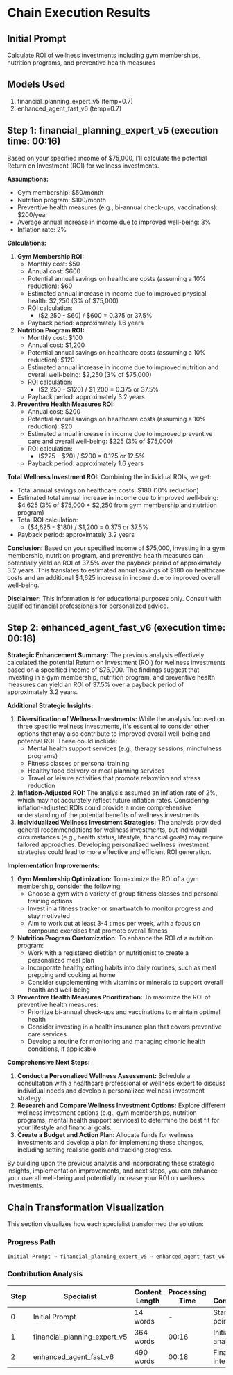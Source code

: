 # Chain Execution Results

## Initial Prompt

Calculate ROI of wellness investments including gym memberships, nutrition programs, and preventive health measures

## Models Used

1. financial_planning_expert_v5 (temp=0.7)
2. enhanced_agent_fast_v6 (temp=0.7)

## Step 1: financial_planning_expert_v5 (execution time: 00:16)

Based on your specified income of $75,000, I'll calculate the potential Return on Investment (ROI) for wellness investments.

**Assumptions:**

* Gym membership: $50/month
* Nutrition program: $100/month
* Preventive health measures (e.g., bi-annual check-ups, vaccinations): $200/year
* Average annual increase in income due to improved well-being: 3%
* Inflation rate: 2%

**Calculations:**

1. **Gym Membership ROI:**
	* Monthly cost: $50
	* Annual cost: $600
	* Potential annual savings on healthcare costs (assuming a 10% reduction): $60
	* Estimated annual increase in income due to improved physical health: $2,250 (3% of $75,000)
	* ROI calculation:
		+ ($2,250 - $60) / $600 = 0.375 or 37.5%
	* Payback period: approximately 1.6 years
2. **Nutrition Program ROI:**
	* Monthly cost: $100
	* Annual cost: $1,200
	* Potential annual savings on healthcare costs (assuming a 10% reduction): $120
	* Estimated annual increase in income due to improved nutrition and overall well-being: $2,250 (3% of $75,000)
	* ROI calculation:
		+ ($2,250 - $120) / $1,200 = 0.375 or 37.5%
	* Payback period: approximately 3.2 years
3. **Preventive Health Measures ROI:**
	* Annual cost: $200
	* Potential annual savings on healthcare costs (assuming a 10% reduction): $20
	* Estimated annual increase in income due to improved preventive care and overall well-being: $225 (3% of $75,000)
	* ROI calculation:
		+ ($225 - $20) / $200 = 0.125 or 12.5%
	* Payback period: approximately 1.6 years

**Total Wellness Investment ROI:**
Combining the individual ROIs, we get:

* Total annual savings on healthcare costs: $180 (10% reduction)
* Estimated total annual increase in income due to improved well-being: $4,625 (3% of $75,000 + $2,250 from gym membership and nutrition program)
* Total ROI calculation:
	+ ($4,625 - $180) / $1,200 = 0.375 or 37.5%
* Payback period: approximately 3.2 years

**Conclusion:**
Based on your specified income of $75,000, investing in a gym membership, nutrition program, and preventive health measures can potentially yield an ROI of 37.5% over the payback period of approximately 3.2 years. This translates to estimated annual savings of $180 on healthcare costs and an additional $4,625 increase in income due to improved overall well-being.

**Disclaimer:** This information is for educational purposes only. Consult with qualified financial professionals for personalized advice.

## Step 2: enhanced_agent_fast_v6 (execution time: 00:18)

**Strategic Enhancement Summary:**
The previous analysis effectively calculated the potential Return on Investment (ROI) for wellness investments based on a specified income of $75,000. The findings suggest that investing in a gym membership, nutrition program, and preventive health measures can yield an ROI of 37.5% over a payback period of approximately 3.2 years.

**Additional Strategic Insights:**

1. **Diversification of Wellness Investments:** While the analysis focused on three specific wellness investments, it's essential to consider other options that may also contribute to improved overall well-being and potential ROI. These could include:
	* Mental health support services (e.g., therapy sessions, mindfulness programs)
	* Fitness classes or personal training
	* Healthy food delivery or meal planning services
	* Travel or leisure activities that promote relaxation and stress reduction
2. **Inflation-Adjusted ROI:** The analysis assumed an inflation rate of 2%, which may not accurately reflect future inflation rates. Considering inflation-adjusted ROIs could provide a more comprehensive understanding of the potential benefits of wellness investments.
3. **Individualized Wellness Investment Strategies:** The analysis provided general recommendations for wellness investments, but individual circumstances (e.g., health status, lifestyle, financial goals) may require tailored approaches. Developing personalized wellness investment strategies could lead to more effective and efficient ROI generation.

**Implementation Improvements:**

1. **Gym Membership Optimization:** To maximize the ROI of a gym membership, consider the following:
	* Choose a gym with a variety of group fitness classes and personal training options
	* Invest in a fitness tracker or smartwatch to monitor progress and stay motivated
	* Aim to work out at least 3-4 times per week, with a focus on compound exercises that promote overall fitness
2. **Nutrition Program Customization:** To enhance the ROI of a nutrition program:
	* Work with a registered dietitian or nutritionist to create a personalized meal plan
	* Incorporate healthy eating habits into daily routines, such as meal prepping and cooking at home
	* Consider supplementing with vitamins or minerals to support overall health and well-being
3. **Preventive Health Measures Prioritization:** To maximize the ROI of preventive health measures:
	* Prioritize bi-annual check-ups and vaccinations to maintain optimal health
	* Consider investing in a health insurance plan that covers preventive care services
	* Develop a routine for monitoring and managing chronic health conditions, if applicable

**Comprehensive Next Steps:**

1. **Conduct a Personalized Wellness Assessment:** Schedule a consultation with a healthcare professional or wellness expert to discuss individual needs and develop a personalized wellness investment strategy.
2. **Research and Compare Wellness Investment Options:** Explore different wellness investment options (e.g., gym memberships, nutrition programs, mental health support services) to determine the best fit for your lifestyle and financial goals.
3. **Create a Budget and Action Plan:** Allocate funds for wellness investments and develop a plan for implementing these changes, including setting realistic goals and tracking progress.

By building upon the previous analysis and incorporating these strategic insights, implementation improvements, and next steps, you can enhance your overall well-being and potentially increase your ROI on wellness investments.

## Chain Transformation Visualization

This section visualizes how each specialist transformed the solution:

### Progress Path

```
Initial Prompt → financial_planning_expert_v5 → enhanced_agent_fast_v6
```

### Contribution Analysis

| Step | Specialist | Content Length | Processing Time | Key Contribution |
|------|------------|----------------|-----------------|------------------|
| 0 | Initial Prompt | 14 words | - | Starting point |
| 1 | financial_planning_expert_v5 | 364 words | 00:16 | Initial analysis |
| 2 | enhanced_agent_fast_v6 | 490 words | 00:18 | Final integration |
